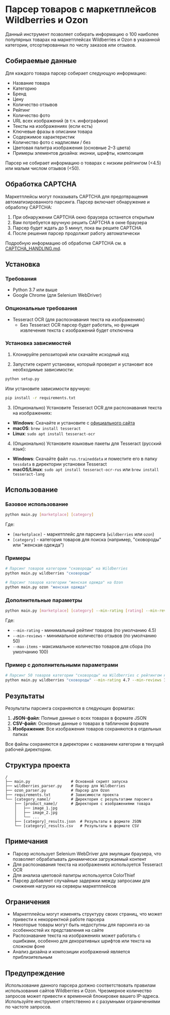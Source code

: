 # Парсер товаров с маркетплейсов Wildberries и Ozon

Данный инструмент позволяет собирать информацию о 100 наиболее популярных товарах на маркетплейсах Wildberries и Ozon в указанной категории, отсортированных по числу заказов или отзывов.

## Собираемые данные

Для каждого товара парсер собирает следующую информацию:

- Название товара
- Категорию
- Бренд
- Цену
- Количество отзывов
- Рейтинг
- Количество фото
- URL всех изображений (в т.ч. инфографики)
- Тексты на изображениях (если есть)
- Ключевые фразы в описании товара
- Содержимое характеристик
- Количество фото с надписями / без
- Цветовая палитра изображения (основные 2–3 цвета)
- Примеры элементов дизайна: иконки, шрифты, композиция

Парсер не собирает информацию о товарах с низким рейтингом (<4.5) или малым числом отзывов (<50).

## Обработка CAPTCHA

Маркетплейсы могут показывать CAPTCHA для предотвращения автоматизированного парсинга. Парсер включает обнаружение и обработку CAPTCHA:

1. При обнаружении CAPTCHA окно браузера останется открытым
2. Вам потребуется вручную решить CAPTCHA в окне браузера
3. Парсер будет ждать до 5 минут, пока вы решите CAPTCHA
4. После решения парсер продолжит работу автоматически

Подробную информацию об обработке CAPTCHA см. в [CAPTCHA_HANDLING.md](CAPTCHA_HANDLING.md).

## Установка

### Требования

- Python 3.7 или выше
- Google Chrome (для Selenium WebDriver)

### Опциональные требования

- Tesseract OCR (для распознавания текста на изображениях)
  - Без Tesseract OCR парсер будет работать, но функция извлечения текста с изображений будет отключена

### Установка зависимостей

1. Клонируйте репозиторий или скачайте исходный код

2. Запустите скрипт установки, который проверит и установит все необходимые зависимости:

```bash
python setup.py
```

Или установите зависимости вручную:

```bash
pip install -r requirements.txt
```

3. (Опционально) Установите Tesseract OCR для распознавания текста на изображениях:

- **Windows**: Скачайте и установите с [официального сайта](https://github.com/UB-Mannheim/tesseract/wiki)
- **macOS**: `brew install tesseract`
- **Linux**: `sudo apt install tesseract-ocr`

4. (Опционально) Установите языковые пакеты для Tesseract (русский язык):

- **Windows**: Скачайте файл `rus.traineddata` и поместите его в папку `tessdata` в директории установки Tesseract
- **macOS/Linux**: `sudo apt install tesseract-ocr-rus` или `brew install tesseract-lang`

## Использование

### Базовое использование

```bash
python main.py [marketplace] [category]
```

Где:
- `[marketplace]` - маркетплейс для парсинга (`wildberries` или `ozon`)
- `[category]` - категория товаров для поиска (например, "сковороды" или "женская одежда")

### Примеры

```bash
# Парсинг товаров категории "сковороды" на Wildberries
python main.py wildberries "сковороды"

# Парсинг товаров категории "женская одежда" на Ozon
python main.py ozon "женская одежда"
```

### Дополнительные параметры

```bash
python main.py [marketplace] [category] --min-rating [rating] --min-reviews [reviews] --max-items [items]
```

Где:
- `--min-rating` - минимальный рейтинг товаров (по умолчанию 4.5)
- `--min-reviews` - минимальное количество отзывов (по умолчанию 50)
- `--max-items` - максимальное количество товаров для сбора (по умолчанию 100)

### Пример с дополнительными параметрами

```bash
# Парсинг 50 товаров категории "сковороды" на Wildberries с рейтингом не менее 4.7 и количеством отзывов не менее 100
python main.py wildberries "сковороды" --min-rating 4.7 --min-reviews 100 --max-items 50
```

## Результаты

Результаты парсинга сохраняются в следующих форматах:

1. **JSON-файл**: Полные данные о всех товарах в формате JSON
2. **CSV-файл**: Основные данные о товарах в табличном формате
3. **Изображения**: Все изображения товаров сохраняются в отдельных папках

Все файлы сохраняются в директории с названием категории в текущей рабочей директории.

## Структура проекта

```
/
├── main.py                  # Основной скрипт запуска
├── wildberries_parser.py    # Парсер для Wildberries
├── ozon_parser.py           # Парсер для Ozon
├── requirements.txt         # Зависимости проекта
└── [category_name]/         # Директория с результатами парсинга
    ├── [product_name]/      # Директория с изображениями товара
    │   ├── image_1.jpg
    │   ├── image_2.jpg
    │   └── ...
    ├── [category]_results.json  # Результаты в формате JSON
    └── [category]_results.csv   # Результаты в формате CSV
```

## Примечания

- Парсер использует Selenium WebDriver для эмуляции браузера, что позволяет обрабатывать динамически загружаемый контент
- Для распознавания текста на изображениях используется Tesseract OCR
- Для анализа цветовой палитры используется ColorThief
- Парсер добавляет случайные задержки между запросами для снижения нагрузки на серверы маркетплейсов

## Ограничения

- Маркетплейсы могут изменять структуру своих страниц, что может привести к некорректной работе парсера
- Некоторые товары могут быть недоступны для парсинга из-за особенностей их представления на сайте
- Распознавание текста на изображениях может работать с ошибками, особенно для декоративных шрифтов или текста на сложном фоне
- Анализ дизайна и композиции изображений является приблизительным

## Предупреждение

Использование данного парсера должно соответствовать правилам использования сайтов Wildberries и Ozon. Чрезмерное количество запросов может привести к временной блокировке вашего IP-адреса. Используйте инструмент ответственно и с разумными ограничениями по частоте запросов.